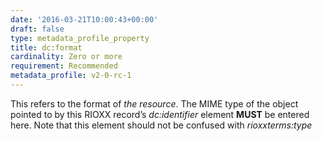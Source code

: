 ```yaml
---
date: '2016-03-21T10:00:43+00:00'
draft: false
type: metadata_profile_property
title: dc:format
cardinality: Zero or more
requirement: Recommended
metadata_profile: v2-0-rc-1
---
```

This refers to the format of *the resource*. The MIME type of the object pointed to by this RIOXX record’s *dc&#58;identifier* element **MUST** be entered here. Note that this element should not be confused with *rioxxterms&#58;type*
